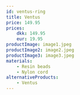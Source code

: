 ```yaml
---
id: ventus-ring
title: Ventus
price: 149.95
prices:
    dkk: 149.95
    eur: 19.95
productImage: image1.jpeg
productImage2: image2.jpeg
productImage3: image3.jpeg
materials:
    - Resin beads
    - Nylon cord
alternativeProducts:
    - Ventus
---
```

